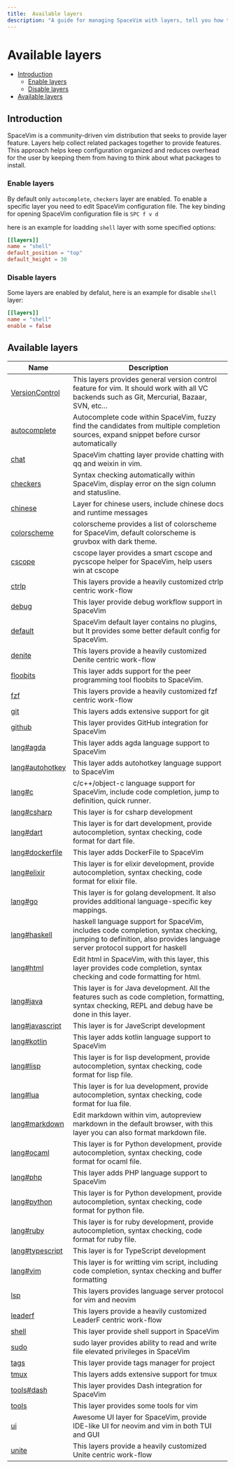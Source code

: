 ```yaml
---
title:  Available layers
description: "A guide for managing SpaceVim with layers, tell you how to enable and disable a layer, also list all available layers in SpaceVim"
---
```


# Available layers

<!-- vim-markdown-toc GFM -->

- [Introduction](#introduction)
  - [Enable layers](#enable-layers)
  - [Disable layers](#disable-layers)
- [Available layers](#available-layers)

<!-- vim-markdown-toc -->

## Introduction

SpaceVim is a community-driven vim distribution that seeks to provide layer feature.
Layers help collect related packages together to provide features.
This approach helps keep configuration organized and reduces overhead for the user by
keeping them from having to think about what packages to install.

### Enable layers

By default only `autocomplete`, `checkers` layer are enabled. To enable a specific layer
you need to edit SpaceVim configuration file. The key binding for opening SpaceVim 
configuration file is `SPC f v d`

here is an example for loadding `shell` layer with some specified options:

```toml
[[layers]]
name = "shell"
default_position = "top"
default_height = 30
```

### Disable layers

Some layers are enabled by defalut, here is an example for disable `shell` layer:

```toml
[[layers]]
name = "shell"
enable = false
```

<!-- SpaceVim layer list start -->

## Available layers

| Name                                | Description                                                                                                                                                         |
| ----------------------------------- | ------------------------------------------------------------------------------------------------------------------------------------------------------------------- |
| [VersionControl](VersionControl/)   | This layers provides general version control feature for vim. It should work with all VC backends such as Git, Mercurial, Bazaar, SVN, etc…                         |
| [autocomplete](autocomplete/)       | Autocomplete code within SpaceVim, fuzzy find the candidates from multiple completion sources, expand snippet before cursor automatically                           |
| [chat](chat/)                       | SpaceVim chatting layer provide chatting with qq and weixin in vim.                                                                                                 |
| [checkers](checkers/)               | Syntax checking automatically within SpaceVim, display error on the sign column and statusline.                                                                     |
| [chinese](chinese/)                 | Layer for chinese users, include chinese docs and runtime messages                                                                                                  |
| [colorscheme](colorscheme/)         | colorscheme provides a list of colorscheme for SpaceVim, default colorscheme is gruvbox with dark theme.                                                            |
| [cscope](cscope/)                   | cscope layer provides a smart cscope and pycscope helper for SpaceVim, help users win at cscope                                                                     |
| [ctrlp](ctrlp/)                     | This layers provide a heavily customized ctrlp centric work-flow                                                                                                    |
| [debug](debug/)                     | This layer provide debug workflow support in SpaceVim                                                                                                               |
| [default](default/)                 | SpaceVim default layer contains no plugins, but It provides some better default config for SpaceVim.                                                                |
| [denite](denite/)                   | This layers provide a heavily customized Denite centric work-flow                                                                                                   |
| [floobits](floobits/)               | This layer adds support for the peer programming tool floobits to SpaceVim.                                                                                         |
| [fzf](fzf/)                         | This layers provide a heavily customized fzf centric work-flow                                                                                                      |
| [git](git/)                         | This layers adds extensive support for git                                                                                                                          |
| [github](github/)                   | This layer provides GitHub integration for SpaceVim                                                                                                                 |
| [lang#agda](lang/agda/)             | This layer adds agda language support to SpaceVim                                                                                                                   |
| [lang#autohotkey](lang/autohotkey/) | This layer adds autohotkey language support to SpaceVim                                                                                                             |
| [lang#c](lang/c/)                   | c/c++/object-c language support for SpaceVim, include code completion, jump to definition, quick runner.                                                            |
| [lang#csharp](lang/csharp/)         | This layer is for csharp development                                                                                                                                |
| [lang#dart](lang/dart/)             | This layer is for dart development, provide autocompletion, syntax checking, code format for dart file.                                                             |
| [lang#dockerfile](lang/dockerfile/) | This layer adds DockerFile to SpaceVim                                                                                                                              |
| [lang#elixir](lang/elixir/)         | This layer is for elixir development, provide autocompletion, syntax checking, code format for elixir file.                                                         |
| [lang#go](lang/go/)                 | This layer is for golang development. It also provides additional language-specific key mappings.                                                                   |
| [lang#haskell](lang/haskell/)       | haskell language support for SpaceVim, includes code completion, syntax checking, jumping to definition, also provides language server protocol support for haskell |
| [lang#html](lang/html/)             | Edit html in SpaceVim, with this layer, this layer provides code completion, syntax checking and code formatting for html.                                          |
| [lang#java](lang/java/)             | This layer is for Java development. All the features such as code completion, formatting, syntax checking, REPL and debug have be done in this layer.               |
| [lang#javascript](lang/javascript/) | This layer is for JaveScript development                                                                                                                            |
| [lang#kotlin](lang/kotlin/)         | This layer adds kotlin language support to SpaceVim                                                                                                                 |
| [lang#lisp](lang/lisp/)             | This layer is for lisp development, provide autocompletion, syntax checking, code format for lisp file.                                                             |
| [lang#lua](lang/lua/)               | This layer is for lua development, provide autocompletion, syntax checking, code format for lua file.                                                               |
| [lang#markdown](lang/markdown/)     | Edit markdown within vim, autopreview markdown in the default browser, with this layer you can also format markdown file.                                           |
| [lang#ocaml](lang/ocaml/)           | This layer is for Python development, provide autocompletion, syntax checking, code format for ocaml file.                                                          |
| [lang#php](lang/php/)               | This layer adds PHP language support to SpaceVim                                                                                                                    |
| [lang#python](lang/python/)         | This layer is for Python development, provide autocompletion, syntax checking, code format for python file.                                                         |
| [lang#ruby](lang/ruby/)             | This layer is for ruby development, provide autocompletion, syntax checking, code format for ruby file.                                                             |
| [lang#typescript](lang/typescript/) | This layer is for TypeScript development                                                                                                                            |
| [lang#vim](lang/vim/)               | This layer is for writting vim script, including code completion, syntax checking and buffer formatting                                                             |
| [lsp](language-server-protocol/)    | This layers provides language server protocol for vim and neovim                                                                                                    |
| [leaderf](leaderf/)                 | This layers provide a heavily customized LeaderF centric work-flow                                                                                                  |
| [shell](shell/)                     | This layer provide shell support in SpaceVim                                                                                                                        |
| [sudo](sudo/)                       | sudo layer provides ability to read and write file elevated privileges in SpaceVim                                                                                  |
| [tags](tags/)                       | This layer provide tags manager for project                                                                                                                         |
| [tmux](tmux/)                       | This layers adds extensive support for tmux                                                                                                                         |
| [tools#dash](tools/dash/)           | This layer provides Dash integration for SpaceVim                                                                                                                   |
| [tools](tools/)                     | This layer provides some tools for vim                                                                                                                              |
| [ui](ui/)                           | Awesome UI layer for SpaceVim, provide IDE-like UI for neovim and vim in both TUI and GUI                                                                           |
| [unite](unite/)                     | This layers provide a heavily customized Unite centric work-flow                                                                                                    |

<!-- SpaceVim layer list end -->

<!-- vim:set nowrap: -->
